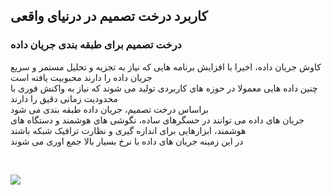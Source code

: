 ## کاربرد درخت تصمیم در درنیای واقعی
### درخت تصمیم برای طبقه بندی جریان داده 
کاوش جریان داده، اخیرا با افزایش برنامه هایی که نیاز به تجزیه و تحلیل مستمر و سریع جریان داده را دارند محبوبیت یافته است
<br/>
چنین داده هایی معمولا در حوزه های کاربردی تولید می شوند که نیاز به واکنش فوری با محدودیت زمانی دقیق را دارند
<br/>
براساس درخت تصمیم، جریان داده طبقه بندی می شود
<br/>
جریان های داده می توانند در حسگرهای ساده، نگوشی های هوشمند و دستگاه های هوشمند، ابزارهایی برای اندازه گیری و نظارت ترافیک شبکه باشند
<br/>
در این زمینه جریان های داده با نرخ بسیار بالا جمع اوری می شوند

<br/>

![](https://github.com/semnan-university-ai/machine-learning-class/blob/main/excersiecs/b-mohammadpour/10/1.jpg)
